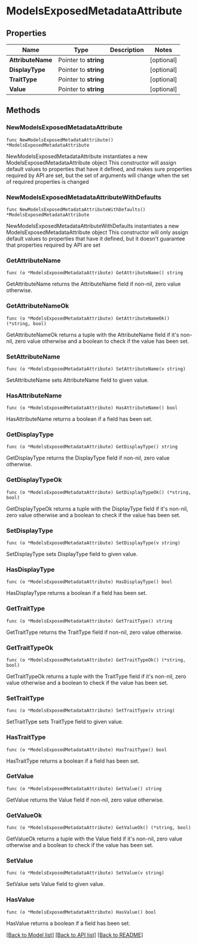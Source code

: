 # ModelsExposedMetadataAttribute

## Properties

Name | Type | Description | Notes
------------ | ------------- | ------------- | -------------
**AttributeName** | Pointer to **string** |  | [optional] 
**DisplayType** | Pointer to **string** |  | [optional] 
**TraitType** | Pointer to **string** |  | [optional] 
**Value** | Pointer to **string** |  | [optional] 

## Methods

### NewModelsExposedMetadataAttribute

`func NewModelsExposedMetadataAttribute() *ModelsExposedMetadataAttribute`

NewModelsExposedMetadataAttribute instantiates a new ModelsExposedMetadataAttribute object
This constructor will assign default values to properties that have it defined,
and makes sure properties required by API are set, but the set of arguments
will change when the set of required properties is changed

### NewModelsExposedMetadataAttributeWithDefaults

`func NewModelsExposedMetadataAttributeWithDefaults() *ModelsExposedMetadataAttribute`

NewModelsExposedMetadataAttributeWithDefaults instantiates a new ModelsExposedMetadataAttribute object
This constructor will only assign default values to properties that have it defined,
but it doesn't guarantee that properties required by API are set

### GetAttributeName

`func (o *ModelsExposedMetadataAttribute) GetAttributeName() string`

GetAttributeName returns the AttributeName field if non-nil, zero value otherwise.

### GetAttributeNameOk

`func (o *ModelsExposedMetadataAttribute) GetAttributeNameOk() (*string, bool)`

GetAttributeNameOk returns a tuple with the AttributeName field if it's non-nil, zero value otherwise
and a boolean to check if the value has been set.

### SetAttributeName

`func (o *ModelsExposedMetadataAttribute) SetAttributeName(v string)`

SetAttributeName sets AttributeName field to given value.

### HasAttributeName

`func (o *ModelsExposedMetadataAttribute) HasAttributeName() bool`

HasAttributeName returns a boolean if a field has been set.

### GetDisplayType

`func (o *ModelsExposedMetadataAttribute) GetDisplayType() string`

GetDisplayType returns the DisplayType field if non-nil, zero value otherwise.

### GetDisplayTypeOk

`func (o *ModelsExposedMetadataAttribute) GetDisplayTypeOk() (*string, bool)`

GetDisplayTypeOk returns a tuple with the DisplayType field if it's non-nil, zero value otherwise
and a boolean to check if the value has been set.

### SetDisplayType

`func (o *ModelsExposedMetadataAttribute) SetDisplayType(v string)`

SetDisplayType sets DisplayType field to given value.

### HasDisplayType

`func (o *ModelsExposedMetadataAttribute) HasDisplayType() bool`

HasDisplayType returns a boolean if a field has been set.

### GetTraitType

`func (o *ModelsExposedMetadataAttribute) GetTraitType() string`

GetTraitType returns the TraitType field if non-nil, zero value otherwise.

### GetTraitTypeOk

`func (o *ModelsExposedMetadataAttribute) GetTraitTypeOk() (*string, bool)`

GetTraitTypeOk returns a tuple with the TraitType field if it's non-nil, zero value otherwise
and a boolean to check if the value has been set.

### SetTraitType

`func (o *ModelsExposedMetadataAttribute) SetTraitType(v string)`

SetTraitType sets TraitType field to given value.

### HasTraitType

`func (o *ModelsExposedMetadataAttribute) HasTraitType() bool`

HasTraitType returns a boolean if a field has been set.

### GetValue

`func (o *ModelsExposedMetadataAttribute) GetValue() string`

GetValue returns the Value field if non-nil, zero value otherwise.

### GetValueOk

`func (o *ModelsExposedMetadataAttribute) GetValueOk() (*string, bool)`

GetValueOk returns a tuple with the Value field if it's non-nil, zero value otherwise
and a boolean to check if the value has been set.

### SetValue

`func (o *ModelsExposedMetadataAttribute) SetValue(v string)`

SetValue sets Value field to given value.

### HasValue

`func (o *ModelsExposedMetadataAttribute) HasValue() bool`

HasValue returns a boolean if a field has been set.


[[Back to Model list]](../README.md#documentation-for-models) [[Back to API list]](../README.md#documentation-for-api-endpoints) [[Back to README]](../README.md)


